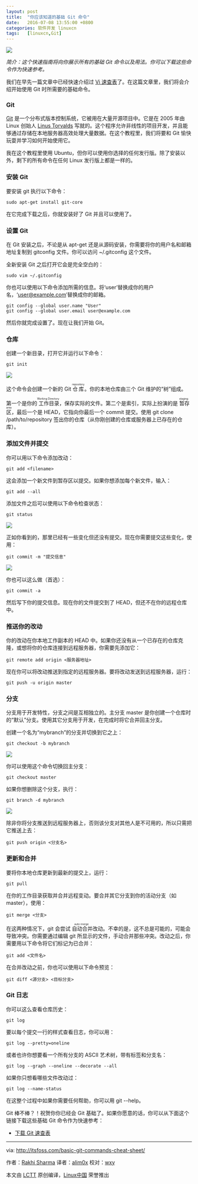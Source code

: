 ```yaml
---
layout: post
title:	"你应该知道的基础 Git 命令"
date:	2016-07-08 13:55:00 +0800 
categories:	软件开发 linuxcn 
tags:	[linuxcn,Git]
---
```



![](/Asserts/Images/album/201607/07/235601nvdjd85mn7h22hd4.jpg)


*简介：这个快速指南将向你展示所有的基础 Git 命令以及用法。你可以下载这些命令作为快速参考。*


我们在早先一篇文章中已经快速介绍过 [Vi 速查表](http://itsfoss.com/download-vi-cheat-sheet/)了。在这篇文章里，我们将会介绍开始使用 Git 时所需要的基础命令。


### Git


[Git](https://git-scm.com/) 是一个分布式版本控制系统，它被用在大量开源项目中。它是在 2005 年由 Linux 创始人 [Linus Torvalds](https://en.wikipedia.org/wiki/Linus_Torvalds) 写就的。这个程序允许非线性的项目开发，并且能够通过存储在本地服务器高效处理大量数据。在这个教程里，我们将要和 Git 愉快玩耍并学习如何开始使用它。


我在这个教程里使用 Ubuntu，但你可以使用你选择的任何发行版。除了安装以外，剩下的所有命令在任何 Linux 发行版上都是一样的。


### 安装 Git


要安装 git 执行以下命令：



```
sudo apt-get install git-core

```

在它完成下载之后，你就安装好了 Git 并且可以使用了。


### 设置 Git


在 Git 安装之后，不论是从 apt-get 还是从源码安装，你需要将你的用户名和邮箱地址复制到 gitconfig 文件。你可以访问 ~/.gitconfig 这个文件。


全新安装 Git 之后打开它会是完全空白的：



```
sudo vim ~/.gitconfig

```

你也可以使用以下命令添加所需的信息。将‘user’替换成你的用户名，‘user@example.com’替换成你的邮箱。



```
git config --global user.name "User"
git config --global user.email user@example.com

```

然后你就完成设置了。现在让我们开始 Git。


### 仓库


创建一个新目录，打开它并运行以下命令：



```
git init

```

![](/Asserts/Images/album/201607/07/235652wwwpeez2ddsrje9y.png)


这个命令会创建一个新的 Git <ruby> 仓库 <rp>  （ </rp> <rt>  repository </rt> <rp>  ） </rp></ruby>。你的本地仓库由三个 Git 维护的“树”组成。


第一个是你的<ruby> 工作目录 <rp>  （ </rp> <rt>  Working Directory </rt> <rp>  ） </rp></ruby>，保存实际的文件。第二个是索引，实际上扮演的是<ruby> 暂存区 <rp>  （ </rp> <rt>  staging area </rt> <rp>  ） </rp></ruby>，最后一个是 HEAD，它指向你最后一个 commit 提交。使用 git clone /path/to/repository 签出你的仓库（从你刚创建的仓库或服务器上已存在的仓库）。


### 添加文件并提交


你可以用以下命令添加改动：



```
git add <filename>

```

这会添加一个新文件到暂存区以提交。如果你想添加每个新文件，输入：



```
git add --all

```

添加文件之后可以使用以下命令检查状态：



```
git status

```

![](/Asserts/Images/album/201607/07/235750nd1oc41c1x35qt4v.png)


正如你看到的，那里已经有一些变化但还没有提交。现在你需要提交这些变化，使用：



```
git commit -m "提交信息"

```

![](/Asserts/Images/album/201607/07/235837gnj2jlocjilfjuqq.png)


你也可以这么做（首选）：



```
git commit -a

```

然后写下你的提交信息。现在你的文件提交到了 HEAD，但还不在你的远程仓库中。


### 推送你的改动


你的改动在你本地工作副本的 HEAD 中。如果你还没有从一个已存在的仓库克隆，或想将你的仓库连接到远程服务器，你需要先添加它：



```
git remote add origin <服务器地址>

```

现在你可以将改动推送到指定的远程服务器。要将改动发送到远程服务器，运行：



```
git push -u origin master

```

### 分支


分支用于开发特性，分支之间是互相独立的。主分支 master 是你创建一个仓库时的“默认”分支。使用其它分支用于开发，在完成时将它合并回主分支。


创建一个名为“mybranch”的分支并切换到它之上：



```
git checkout -b mybranch

```

![](/Asserts/Images/album/201607/07/235951pxxg29844wxclg2c.jpg)


你可以使用这个命令切换回主分支：



```
git checkout master

```

如果你想删除这个分支，执行：



```
git branch -d mybranch

```

![](/Asserts/Images/album/201607/09/171352cycc99ydy5yyzo7y.jpg)


除非你将分支推送到远程服务器上，否则该分支对其他人是不可用的，所以只需把它推送上去：



```
git push origin <分支名>

```

### 更新和合并


要将你本地仓库更新到最新的提交上，运行：



```
git pull

```

在你的工作目录获取并合并远程变动。要合并其它分支到你的活动分支（如 master），使用：



```
git merge <分支>

```

在这两种情况下，git 会尝试<ruby> 自动合并 <rp>  （ </rp> <rt>  auto-merge </rt> <rp>  ） </rp></ruby>改动。不幸的是，这不总是可能的，可能会导致冲突。你需要通过编辑 git 所显示的文件，手动合并那些冲突。改动之后，你需要用以下命令将它们标记为已合并：



```
git add <文件名>

```

在合并改动之前，你也可以使用以下命令预览：



```
git diff <源分支> <目标分支>

```

### Git 日志


你可以这么查看仓库历史：



```
git log

```

要以每个提交一行的样式查看日志，你可以用：



```
git log --pretty=oneline

```

或者也许你想要看一个所有分支的 ASCII 艺术树，带有标签和分支名：



```
git log --graph --oneline --decorate --all

```

如果你只想看哪些文件改动过：



```
git log --name-status

```

在这整个过程中如果你需要任何帮助，你可以用 git --help。


Git 棒不棒？！祝贺你你已经会 Git 基础了。如果你愿意的话，你可以从下面这个链接下载这些基础 Git 命令作为快速参考：


* [下载 Git 速查表](https://drive.google.com/open?id=0By49_3Av9sT1bXpINjhvU29VNUU)




---


via: <http://itsfoss.com/basic-git-commands-cheat-sheet/>


作者：[Rakhi Sharma](http://itsfoss.com/author/rakhi/) 译者：[alim0x](https://github.com/alim0x) 校对：[wxy](https://github.com/wxy)


本文由 [LCTT](https://github.com/LCTT/TranslateProject) 原创编译，[Linux中国](https://linux.cn/) 荣誉推出

